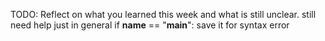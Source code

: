 TODO: Reflect on what you learned this week and what is still unclear.
still need help just in general
if __name__ == "__main__": save it for syntax error